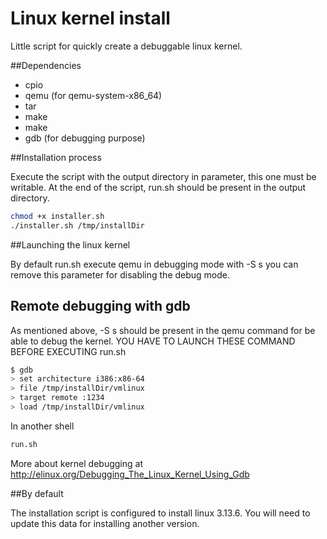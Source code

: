 # Linux kernel install

Little script for quickly create a debuggable linux kernel. 

##Dependencies 

- cpio 
- qemu (for qemu-system-x86_64)
- tar
- make
- make
- gdb (for debugging purpose)


##Installation process

Execute the script with the output directory in parameter, this one must be writable. 
At the end of the script, run.sh should be present in the output directory. 

```bash
chmod +x installer.sh 
./installer.sh /tmp/installDir
```

##Launching the linux kernel

By default run.sh execute qemu in debugging mode with -S s 
you can remove this parameter for disabling the debug mode. 

## Remote debugging with gdb 

As mentioned above, -S s should be present in the qemu command for be able to debug the kernel. 
YOU HAVE TO LAUNCH THESE COMMAND BEFORE EXECUTING run.sh 

```bash 
$ gdb 
> set architecture i386:x86-64
> file /tmp/installDir/vmlinux
> target remote :1234
> load /tmp/installDir/vmlinux
```

In another shell

```bash 
run.sh
```

More about kernel debugging at http://elinux.org/Debugging_The_Linux_Kernel_Using_Gdb

##By default

The installation script is configured to install linux 3.13.6. 
You will need to update this data for installing another version. 
